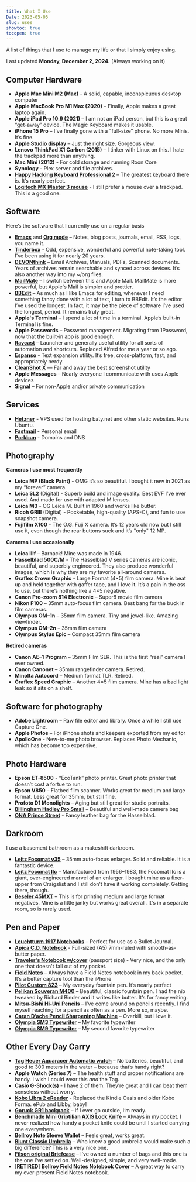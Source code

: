 ```yaml
---
title: What I Use
Date: 2023-05-05
slug: uses
showtoc: true
tocopen: true
---
```


A list of things that I use to manage my life or that I simply enjoy using.

Last updated **Monday, December 2, 2024.** (Always working on it)

## Computer Hardware

*   **Apple Mac Mini M2 (Max)** - A solid, capable, inconspicuous desktop computer
*   **Apple MacBook Pro M1 Max (2020)** – Finally, Apple makes a great laptop again.
*   **Apple iPad Pro 10.9 (2021)** – I am not an iPad person, but this is a great “get-away” device. The Magic Keyboard makes it usable.
*   **iPhone 15 Pro** – I’ve finally gone with a “full-size” phone. No more Minis. It’s fine.
*   [**Apple Studio display**](https://www.apple.com/studio-display/) – Just the right size. Gorgeous view.
*   **Lenovo ThinkPad X1 Carbon (2015)** – I tinker with Linux on this. I hate the trackpad more than anything.
*   **Mac Mini (2012)** - For cold storage and running Roon Core
*   **Synology** - Plex server and file archives.
*   [**Happy Hacking Keyboard Professional 2**](https://hhkeyboard.us/hhkb) – The greatest keyboard there is. It’s nearly perfect.
*   [**Logitech MX Master 3 mouse**](https://www.amazon.com/Logitech-MX-Master-3S-Graphite/dp/B09HM94VDS) - I still prefer a mouse over a trackpad. This is a good one.

## Software

Here’s the software that I currently use on a regular basis

*   [**Emacs**](https://www.gnu.org/software/emacs/) and [**Org mode**](https://orgmode.org/) – Notes, blog posts, journals, email, RSS, logs, you name it.
*   [**Tinderbox**](https://eastgate.com/Tinderbox) - Odd, expensive, wonderful and powerful note-taking tool. I've been using it for nearly 20 years.
*   [**DEVONthink**](https://devontechnologies.com/apps/devonthink) – Email Archives, Manuals, PDFs, Scanned documents. Years of archives remain searchable and synced across devices. It’s also another way into my ~/org files.
*   [**MailMate**](https://freron.com/) – I switch between this and Apple Mail. MailMate is more powerful, but Apple's Mail is simpler and prettier.
*   [**BBEdit**](https://www.barebones.com/products/bbedit/) – As much as I like Emacs for editing, whenever I need something fancy done with a lot of text, I turn to BBEdit. It’s the editor I’ve used the longest. In fact, it may be the piece of software I’ve used the longest, period. It remains truly great.
*   **Apple's Terminal** – I spend a lot of time in a terminal. Apple’s built-in Terminal is fine.
*   **Apple Passwords** – Password management. Migrating from 1Password, now that the built-in app is good enough.
*   [**Raycast**](https://www.raycast.com/) – Launcher and generally useful utility for all sorts of automation and shortcuts. Replaced Alfred for me a year or so ago.
*   [**Espanso**](https://espanso.org/) - Text expansion utility. It’s free, cross-platform, fast, and appropriately nerdy.
*   [**CleanShot X**](https://cleanshot.com/) — Far and away the best screenshot utility
*   **Apple Messages** – Nearly everyone I communicate with uses Apple devices
*   [**Signal**](https://signal.org/) – For non-Apple and/or private communication

## Services

*   [**Hetzner**](https://www.hetzner.com) - VPS used for hosting baty.net and other static websites. Runs Ubuntu.
*   [**Fastmail**](https://fastmail.com/) - Personal email
*   [**Porkbun**](https://porkbun.com/) - Domains and DNS

## Photography

**Cameras I use most frequently**

*   **Leica MP (Black Paint)** - OMG it’s so beautiful. I bought it new in 2021 as my “forever” camera.
*   **Leica SL2** (Digital) - Superb build and image quality. Best EVF I’ve ever used. And made for use with adapted M lenses.
*   **Leica M3** - OG Leica M. Built in 1960 and works like butter.
*   **Ricoh GRIII** (Digital) - Pocketable, high-quality (APS-C), and fun to use snapshot camera.
*   **Fujifilm X100** - The O.G. Fuji X camera. It’s 12 years old now but I still use it, even though the rear buttons suck and it’s "only" 12 MP.

**Cameras I use occasionally**

*   **Leica IIIf** – Barnack! Mine was made in 1946.
*   **Hasselblad 500C/M** - The Hasselblad V series cameras are iconic, beautiful, and superbly engineered. They also produce wonderful images, which is why they are my favorite all-around cameras.
*   **Graflex Crown Graphic** - Large Format (4×5) film camera. Mine is beat up and held together with gaffer tape, and I love it. It’s a pain in the ass to use, but there’s nothing like a 4×5 negative.
*   **Canon Pro-zoom 814 Electronic** – Super8 movie film camera
*   **Nikon F100** – 35mm auto-focus film camera. Best bang for the buck in film cameras.
*   **Olympus OM–1n** – 35mm film camera. Tiny and jewel-like. Amazing viewfinder.
*   **Olympus OM–2n** – 35mm film camera
*   **Olympus Stylus Epic** – Compact 35mm film camera

**Retired cameras**

*   **Canon AE–1 Program** – 35mm Film SLR. This is the first “real” camera I ever owned.
*   **Canon Canonet** – 35mm rangefinder camera. Retired.
*   **Minolta Autocord** – Medium format TLR. Retired.
*   **Graflex Speed Graphic** – Another 4×5 film camera. Mine has a bad light leak so it sits on a shelf.

## Software for photography

*   **Adobe Lightroom** – Raw file editor and library. Once a while I still use Capture One.
*   **Apple Photos** – For iPhone shots and keepers exported from my editor
*   **ApolloOne** - New-to-me photo browser. Replaces Photo Mechanic, which has become too expensive.

## Photo Hardware

*   **Epson ET-8500** - “EcoTank” photo printer. Great photo printer that doesn’t cost a fortue to run.
*   **Epson V850** – Flatbed film scanner. Works great for medium and large format. Less great for 35mm, but still fine.
*   **Profoto D1 Monolights** – Aging but still great for studio portraits.
*   [**Billingham Hadley Pro Small**](https://billingham.com/products/hadley-small-pro-camera-bag_colour-sage-fibrenyte-chocolate-leather) – Beautiful and well-made camera bag
*   [**ONA Prince Street**](https://onabags.com/collections/all-the-products/products/the-prince-street) \- Fancy leather bag for the Hasselblad.

## Darkroom

I use a basement bathroom as a makeshift darkroom.

*   [**Leitz Focomat v35**](http://www.bonavolta.ch/hobby/en/photo/v35.htm) – 35mm auto-focus enlarger. Solid and reliable. It is a fantastic device.
*   [**Leitz Focomat IIc**](https://www.l-camera-forum.com/leica-wiki.en/index.php/Focomat_IIc) – Manufactured from 1956–1983, the Focomat IIc is a giant, over-engineered marvel of an enlarger. I bought mine as a fixer-upper from Craigslist and I still don’t have it working completely. Getting there, though.
*   [**Beseler 45MXT**](https://www.bhphotovideo.com/c/product/3991-REG/Beseler_8227_45MXT_Enlarger_Chassis_Only.html) – This is for printing medium and large format negatives. Mine is a little janky but works great overall. It's in a separate room, so is rarely used.

## Pen and Paper

*   [**Leuchtturm 1917 Notebooks**](https://www.amazon.com/Leuchtturm1917-Medium-Size-Hardcover-Notebook/dp/B002TSIMW4/) – Perfect for use as a Bullet Journal.
*   [**Apica C.D. Notebook**](https://www.amazon.com/Apica-Premium-C-D-Notebook-Sheets/dp/B006ZSQWP8) - Full-sized (A5) 7mm-ruled with smooth-as-butter paper.
*   [**Traveler's Notebook w/cover**](https://shop.travelerscompanyusa.com/products/travelers-notebook-passport-size-brown) (passport size) - Very nice, and the only one that doesn't fall out of my pocket.
*   [**Field Notes**](https://fieldnotesbrand.com/) – Always have a Field Notes notebook in my back pocket. It’s a better capture tool than the iPhone
*   [**Pilot Custom 823**](/posts/2021/pilot-custom-823-fountain-pen/) – My everyday fountain pen. It’s nearly perfect
*   [**Pelikan Souveran M400**](https://www.amazon.com/Pelikan-Souveran-M400-Black-Fountain/dp/B002MT02DM/) – Beautiful, classic fountain pen. I had the nib tweaked by Richard Binder and it writes like butter. It’s for fancy writing.
*   [**Mitsu-Bishi Hi-Uni Pencils**](https://www.jetpens.com/Uni-Mitsubishi-Hi-Uni-Pencils/ct/621) – I’ve come around on pencils recently. I find myself reaching for a pencil as often as a pen. More so, maybe.
*   [**Caran D’ache Pencil Sharpening Machine**](https://www.amazon.com/Caran-Dache-Pencil-sharpening-Machine-455-200/dp/B0013F5R0Y/) – Overkill, but I love it.
*   [**Olympia SM3 Typewriter**](https://typewriterreview.com/2013/02/28/olympia-sm3/) – My favorite typewriter
*   [**Olympia SM9 Typewriter**](https://archive.baty.net/2014/olympia-sm9/) – My second favorite typewriter

## Other Every Day Carry

*   [**Tag Heuer Aquaracer Automatic watch**](https://www.tagheuer.com/en-us/watches/aquaracer-calibre-5-automatic-watch-43-mm-way2010-ba0927) – No batteries, beautiful, and good to 300 meters in the water – because that’s handy right?
*   **Apple Watch (Series 7)** – The health stuff and proper notifications are handy. I wish I could wear this _and_ the Tag.
*   **Casio G-Shock(s)** - I have 2 of them. They’re great and I can beat them senseless without worry.
*   [**Kobo Libra 2 eReader**](https://us.kobobooks.com/collections/ereaders/products/kobo-libra-2) - Replaced the Kindle Oasis and older Kobo Forma. ePub and Libby, baby!
*   [**Goruck GR1 backpack**](https://www.goruck.com/GR1) – If I ever go outside, I’m ready.
*   [**Benchmade Mini Griptilian AXIS Lock Knife**](https://www.amazon.com/Benchmade-Mini-Griptilian-Knife-Drop-Point/dp/B06XKRZX76) – Always in my pocket. I never realized how handy a pocket knife could be until I started carrying one everywhere.
*   [**Bellroy Note Sleeve Wallet**](https://bellroy.com/products/note-sleeve-wallet/leather/teal#image-0) – Feels great, works great.
*   [**Blunt Classic Umbrella**](https://www.amazon.com/dp/B00M3E26F8/) – Who knew a good umbrella would make such a big difference? This is a very nice one.
*   [**Filson original Briefcase**](https://www.filson.com/bags-luggage/briefcases/rugged-twill-original-briefcase.html) – I’ve owned a number of bags and this one is the one I’ve settled on. Well-designed, simple, and very well-made.
*   \[**RETIRED**\] [**Bellroy Field Notes Notebook Cover**](https://bellroy.com/products/field-notes-notebook-cover-mini/leather/charcoal#image-1) – A great way to carry my ever-present Field Notes notebook.
